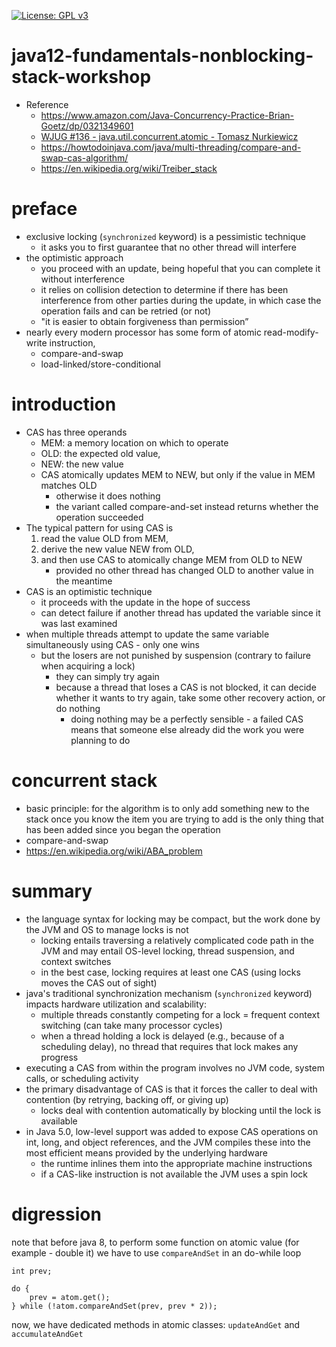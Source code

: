 [![License: GPL v3](https://img.shields.io/badge/License-GPLv3-blue.svg)](https://www.gnu.org/licenses/gpl-3.0)

# java12-fundamentals-nonblocking-stack-workshop

* Reference
    * https://www.amazon.com/Java-Concurrency-Practice-Brian-Goetz/dp/0321349601
    * [WJUG #136 - java.util.concurrent.atomic - Tomasz Nurkiewicz](https://www.youtube.com/watch?v=5qjFq0Pj5MU)
    * https://howtodoinjava.com/java/multi-threading/compare-and-swap-cas-algorithm/
    * https://en.wikipedia.org/wiki/Treiber_stack
    
# preface
* exclusive locking (`synchronized` keyword) is a pessimistic technique
    * it asks you to first guarantee that no other thread will interfere
* the optimistic approach
    * you proceed with an update, being hopeful that you can complete it without interference
    * it relies on collision detection to determine if there has been interference 
    from other parties during the update, in which case the operation fails and 
    can be retried (or not)
    * "it is easier to obtain forgiveness than permission”
* nearly every modern processor has some form of atomic read-modify-write instruction, 
    * compare-and-swap
    * load-linked/store-conditional
    
# introduction
* CAS has three operands
    * MEM: a memory location on which to operate 
    * OLD: the expected old value, 
    * NEW: the new value 
    * CAS atomically updates MEM to NEW, but only if the value in MEM matches OLD
        * otherwise it does nothing
        * the variant called compare-and-set instead returns whether the operation
          succeeded
* The typical pattern for using CAS is 
    1. read the value OLD from MEM, 
    1. derive the new value NEW from OLD, 
    1. and then use CAS to atomically change MEM from OLD to NEW 
        * provided no other thread has changed OLD to another value in the meantime
* CAS is an optimistic technique
    * it proceeds with the update in the hope of success
    * can detect failure if another thread has updated the variable since it was last examined
* when multiple threads attempt to update the same variable simultaneously
using CAS - only one wins
    * but the losers are not punished by suspension (contrary to failure when acquiring a lock)
        * they can simply try again 
        * because a thread that loses a CAS is not blocked, it can decide
        whether it wants to try again, take some other recovery action, or do nothing
            * doing nothing may be a perfectly sensible - a failed CAS means that someone else already did the 
            work you were planning to do

# concurrent stack
* basic principle: for the algorithm is to only add something new to the stack once you know the item you are trying 
to add is the only thing that has been added since you began the operation
* compare-and-swap
* https://en.wikipedia.org/wiki/ABA_problem

# summary
* the language syntax for locking may be compact, but the work done by the
JVM and OS to manage locks is not
    * locking entails traversing a relatively complicated code path in the 
    JVM and may entail OS-level locking, thread suspension, and context switches 
    * in the best case, locking requires at least one CAS (using locks moves the 
    CAS out of sight)
* java's traditional synchronization mechanism (`synchronized` keyword) 
impacts hardware utilization and scalability:
    * multiple threads constantly competing for a lock = 
    frequent context switching (can take many processor cycles)
    * when a thread holding a lock is delayed (e.g., because of a scheduling  delay), 
    no thread that requires that lock makes any progress
* executing a CAS from within the program involves no JVM code,
system calls, or scheduling activity
* the primary disadvantage of CAS is that it forces the caller to deal with contention 
(by retrying, backing off, or giving up) 
    * locks deal with contention automatically by blocking until the lock is available
* in Java 5.0, low-level support was added to expose CAS operations on int, long,
and object references, and the JVM compiles these into the most efficient means
provided by the underlying hardware 
    * the runtime inlines them into the appropriate machine instructions 
    * if a CAS-like instruction is not available the JVM uses a spin lock

# digression
note that before java 8, to perform some function on atomic value (for example - double it) 
we have to use `compareAndSet` in an do-while loop
```
int prev;

do {
    prev = atom.get();
} while (!atom.compareAndSet(prev, prev * 2));
```
now, we have dedicated methods in atomic classes: `updateAndGet` and `accumulateAndGet`